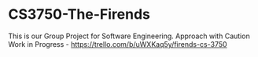 # CS3750-The-Firends
This is our Group Project for Software Engineering.
Approach with Caution
Work in Progress - https://trello.com/b/uWXKaq5y/firends-cs-3750
